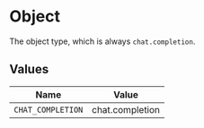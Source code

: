 # Object

The object type, which is always `chat.completion`.


## Values

| Name              | Value             |
| ----------------- | ----------------- |
| `CHAT_COMPLETION` | chat.completion   |